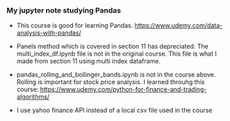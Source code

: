 ### My jupyter note studying Pandas
* This course is good for learning Pandas. https://www.udemy.com/data-analysis-with-pandas/

* Panels method which is covered in section 11 has depreciated. The multi_index_df.ipynb file is not in the original course. This file is what I made from section 11 using multi index dataframe.  

* pandas_rolling_and_bollinger_bands.ipynb is not in the course above. Rolling is important for stock price analysis. I learned throuhg this course: https://www.udemy.com/python-for-finance-and-trading-algorithms/
* I use yahoo finance API instead of a local csv file used in the course